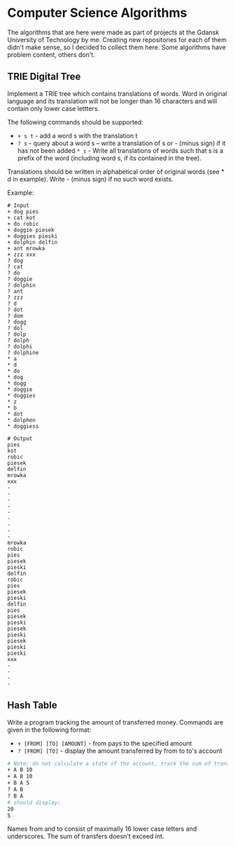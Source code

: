# Computer Science Algorithms

The algorithms that are here were made as part of projects at the Gdansk University of Technology by me. Creating new repositories for each of them didn't make sense, so I decided to collect them here. Some algorithms have problem content, others don't.

## TRIE Digital Tree

Implement a TRIE tree which contains translations of words. Word in original language and its translation will not be longer than 16 characters and will contain only lower case lettters.

The following commands should be supported:
- `+ s t` - add a word s with the translation t
- `? s` - query about a word s – write a translation of s or - (minus sign) if it has not been added
`* s` - Write all translations of words such that s is a prefix of the word (including word s, if its contained in the tree). 

Translations should be written in alphabetical order of original words (see * d in example). Write - (minus sign) if no such word exists.

Example:

```
# Input
+ dog pies
+ cat kot
+ do robic
+ doggie piesek
+ doggies pieski
+ dolphin delfin
+ ant mrowka
+ zzz xxx
? dog
? cat
? do
? doggie
? dolphin
? ant
? zzz
? d
? dot
? dom
? dogg
? dol
? dolp
? dolph
? dolphi
? dolphine
* a
* d
* do
* dog
* dogg
* doggie
* doggies
* z
* b
* dot
* dolphen
* doggiess
```

```
# Output
pies
kot
robic
piesek
delfin
mrowka
xxx
-
-
-
-
-
-
-
-
-
mrowka
robic
pies
piesek
pieski
delfin
robic
pies
piesek
pieski
delfin
pies
piesek
pieski
piesek
pieski
piesek
pieski
pieski
xxx
-
-
-
-
```

## Hash Table

Write a program tracking the amount of transferred money. Commands are given in the following format:

- `+ [FROM] [TO] [AMOUNT]` - from pays to the specified amount
- `? [FROM] [TO]` - display the amount transferred by from to to's account

```bash
# Note: do not calculate a state of the account, track the sum of transfers:
+ A B 10
+ A B 10
+ B A 5
? A B
? B A
# should display:
20
5
```

Names from and to consist of maximally 16 lower case letters and underscores. The sum of transfers doesn't exceed int.
